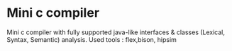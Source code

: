 # Mini c compiler

Mini c compiler with fully supported java-like interfaces & classes (Lexical, Syntax, Semantic) analysis.
Used tools : flex,bison, hipsim
